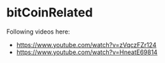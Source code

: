 # bitCoinRelated

Following videos here:
+ https://www.youtube.com/watch?v=zVqczFZr124
+ https://www.youtube.com/watch?v=HneatE69814
